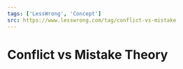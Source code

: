 ```yaml
---
tags: ['LessWrong', 'Concept']
src: https://www.lesswrong.com/tag/conflict-vs-mistake
---
```


# Conflict vs Mistake Theory
